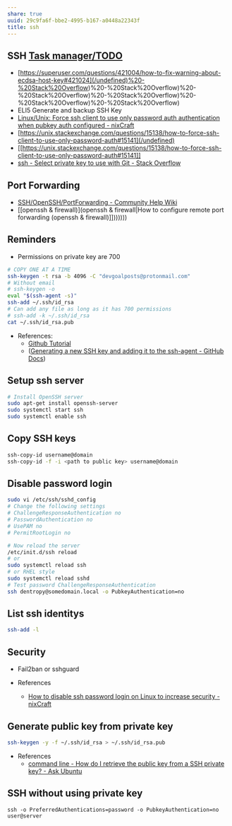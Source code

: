 ```yaml
---
share: true
uuid: 29c9fa6f-bbe2-4995-b167-a0448a22343f
title: ssh
---
```

## SSH [Task manager/TODO](/undefined)

* [https://superuser.com/questions/421004/how-to-fix-warning-about-ecdsa-host-key#421024](/undefined)%20-%20Stack%20Overflow)%20-%20Stack%20Overflow)%20-%20Stack%20Overflow)%20-%20Stack%20Overflow)%20-%20Stack%20Overflow)%20-%20Stack%20Overflow)
* ELI5 Generate and backup SSH Key
* [Linux/Unix: Force ssh client to use only password auth authentication when pubkey auth configured - nixCraft](https://www.cyberciti.biz/faq/howto-force-ssh-client-login-to-use-only-password-authentication/)
* [https://unix.stackexchange.com/questions/15138/how-to-force-ssh-client-to-use-only-password-auth#15141](/undefined)
* [[https://unix.stackexchange.com/questions/15138/how-to-force-ssh-client-to-use-only-password-auth#15141]]
* [ssh - Select private key to use with Git - Stack Overflow](https://stackoverflow.com/questions/6688655/select-private-key-to-use-with-git)

## Port Forwarding

* [SSH/OpenSSH/PortForwarding - Community Help Wiki](https://help.ubuntu.com/community/SSH/OpenSSH/PortForwarding)
* [[openssh & firewall)](openssh & firewall|How to configure remote port forwarding (openssh & firewall)]]))))))

## Reminders

* Permissions on private key are 700

``` bash
# COPY ONE AT A TIME
ssh-keygen -t rsa -b 4096 -C "devgoalposts@protonmail.com"
# Without email
# ssh-keygen -o
eval "$(ssh-agent -s)"
ssh-add ~/.ssh/id_rsa
# Can add any file as long as it has 700 permissions
# ssh-add -k ~/.ssh/id_rsa
cat ~/.ssh/id_rsa.pub
```

* References:
  * [Github Tutorial](https://help.github.com/en/github/authenticating-to-github/generating-a-new-ssh-key-and-adding-it-to-the-ssh-agent)
  * ([Generating a new SSH key and adding it to the ssh-agent - GitHub Docs](https://docs.github.com/en/github-ae@latest/github/authenticating-to-github/generating-a-new-ssh-key-and-adding-it-to-the-ssh-agent))

## Setup ssh server

``` bash
# Install OpenSSH server
sudo apt-get install openssh-server
sudo systemctl start ssh
sudo systemctl enable ssh
```

## Copy SSH keys

``` bash
ssh-copy-id username@domain
ssh-copy-id -f -i <path to public key> username@domain
```

## Disable password login

``` bash
sudo vi /etc/ssh/sshd_config
# Change the following settings
# ChallengeResponseAuthentication no
# PasswordAuthentication no
# UsePAM no
# PermitRootLogin no

# Now reload the server
/etc/init.d/ssh reload
# or
sudo systemctl reload ssh
# or RHEL style
sudo systemctl reload sshd
# Test password ChallengeResponseAuthentication
ssh dentropy@somedomain.local -o PubkeyAuthentication=no
```

## List ssh identitys

``` bash
ssh-add -l
```

## Security

* Fail2ban or sshguard

* References
  * [How to disable ssh password login on Linux to increase security - nixCraft](https://www.cyberciti.biz/faq/how-to-disable-ssh-password-login-on-linux/)

## Generate public key from private key

``` bash
ssh-keygen -y -f ~/.ssh/id_rsa > ~/.ssh/id_rsa.pub
```

* References
  * [command line - How do I retrieve the public key from a SSH private key? - Ask Ubuntu](https://askubuntu.com/questions/53553/how-do-i-retrieve-the-public-key-from-a-ssh-private-key)

## SSH without using private key

`ssh -o PreferredAuthentications=password -o PubkeyAuthentication=no user@server`
